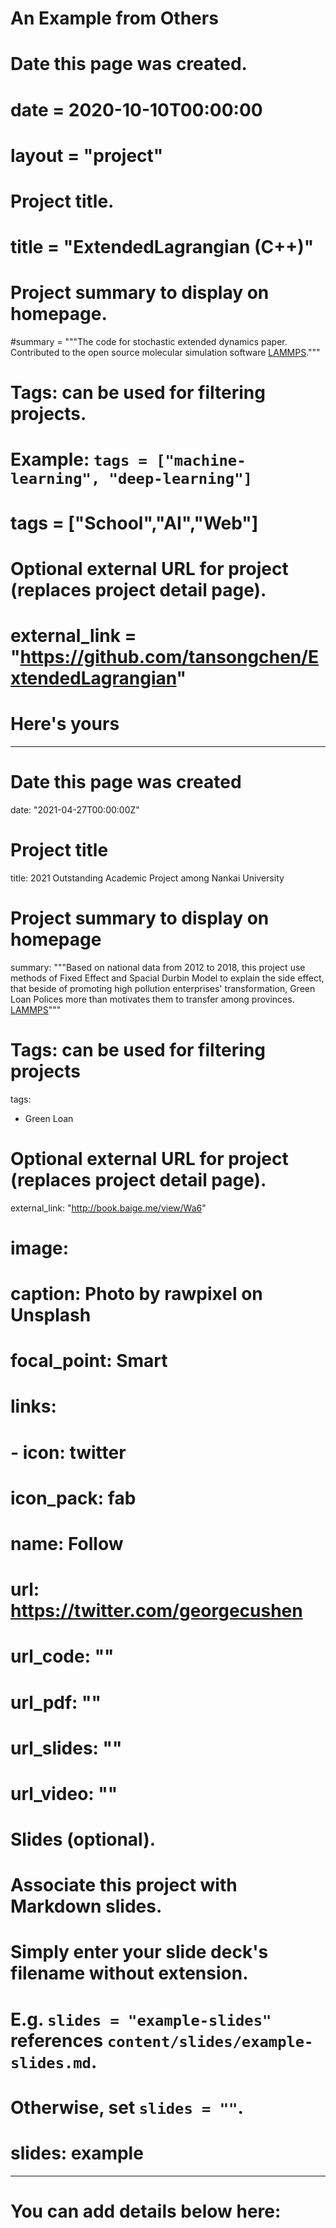 # An Example from Others
# Date this page was created.
  # date = 2020-10-10T00:00:00
  # layout = "project"

# Project title.
  # title = "ExtendedLagrangian (C++)"

# Project summary to display on homepage.
  #summary = """The code for stochastic extended dynamics paper. Contributed to the open source molecular simulation software [LAMMPS](http://lammps.sandia.gov/)."""

# Tags: can be used for filtering projects.
# Example: `tags = ["machine-learning", "deep-learning"]`
# tags = ["School","AI","Web"]

# Optional external URL for project (replaces project detail page).
# external_link = "https://github.com/tansongchen/ExtendedLagrangian"



# Here's yours
---
# Date this page was created
date: "2021-04-27T00:00:00Z"

# Project title
title: 2021 Outstanding Academic Project among Nankai University

# Project summary to display on homepage
summary: """Based on national data from 2012 to 2018, this project use methods of Fixed Effect and Spacial Durbin Model to explain the side effect, that beside of promoting high pollution enterprises' transformation, Green Loan Polices more than motivates them to transfer among provinces. [LAMMPS](http://book.baige.me/view/Wa6)"""

# Tags: can be used for filtering projects
tags:
- Green Loan

# Optional external URL for project (replaces project detail page).
external_link: "http://book.baige.me/view/Wa6"

# image:
  # caption: Photo by rawpixel on Unsplash
  # focal_point: Smart

# links:
# - icon: twitter
  # icon_pack: fab
  # name: Follow
  # url: https://twitter.com/georgecushen
# url_code: ""
# url_pdf: ""
# url_slides: ""
# url_video: ""

# Slides (optional).
#   Associate this project with Markdown slides.
#   Simply enter your slide deck's filename without extension.
#   E.g. `slides = "example-slides"` references `content/slides/example-slides.md`.
#   Otherwise, set `slides = ""`.
# slides: example
---

# You can add details below here:
